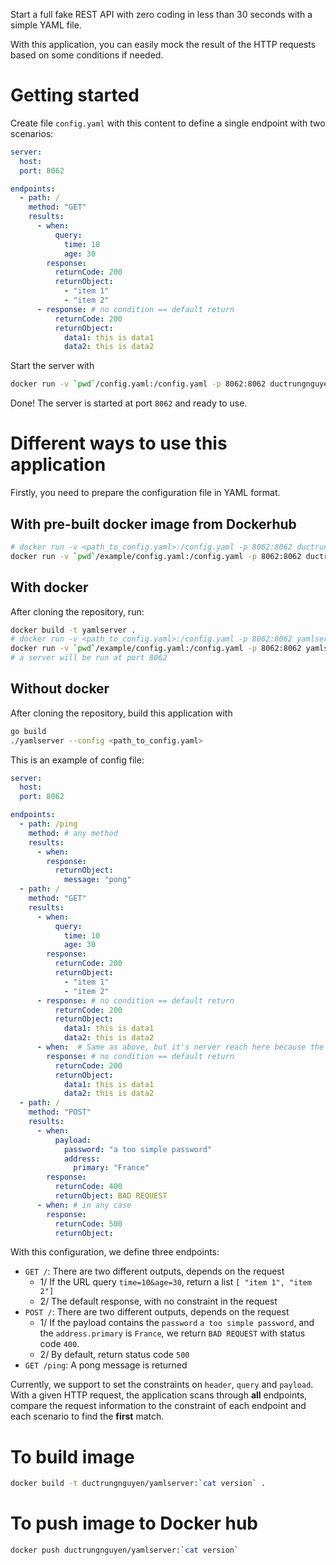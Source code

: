 Start a full fake REST API with zero coding in less than 30 seconds with a simple YAML file.

With this application, you can easily mock the result of the HTTP requests based on some conditions if needed.

# Getting started
Create file `config.yaml` with this content to define a single endpoint with two scenarios:
```yaml
server:
  host:
  port: 8062

endpoints:
  - path: /
    method: "GET"
    results:
      - when:
          query:
            time: 10
            age: 30
        response:
          returnCode: 200
          returnObject:
            - "item 1"
            - "item 2"
      - response: # no condition == default return
          returnCode: 200
          returnObject:
            data1: this is data1
            data2: this is data2
```

Start the server with
```bash
docker run -v `pwd`/config.yaml:/config.yaml -p 8062:8062 ductrungnguyen/yamlserver:1.1
```

Done! The server is started at port `8062` and ready to use.

# Different ways to use this application

Firstly, you need to prepare the configuration file in YAML format.

## With pre-built docker image from Dockerhub
```bash
# docker run -v <path_to_config.yaml>:/config.yaml -p 8062:8062 ductrungnguyen/yamlserver:1.1
docker run -v `pwd`/example/config.yaml:/config.yaml -p 8062:8062 ductrungnguyen/yamlserver:1.1
```

## With docker
After cloning the repository, run:
```bash
docker build -t yamlserver .
# docker run -v <path_to_config.yaml>:/config.yaml -p 8062:8062 yamlserver
docker run -v `pwd`/example/config.yaml:/config.yaml -p 8062:8062 yamlserver
# a server will be run at port 8062
```

## Without docker
After cloning the repository, build this application with
```bash
go build
./yamlserver --config <path_to_config.yaml>
```

This is an example of config file:
```yaml
server:
  host:
  port: 8062

endpoints:
  - path: /ping
    method: # any method
    results:
      - when:
        response:
          returnObject:
            message: "pong"
  - path: /
    method: "GET"
    results:
      - when:
          query:
            time: 10
            age: 30
        response:
          returnCode: 200
          returnObject:
            - "item 1"
            - "item 2"
      - response: # no condition == default return
          returnCode: 200
          returnObject:
            data1: this is data1
            data2: this is data2
      - when:  # Same as above, but it's nerver reach here because the above item matched
        response: # no condition == default return
          returnCode: 200
          returnObject:
            data1: this is data1
            data2: this is data2
  - path: /
    method: "POST"
    results:
      - when:
          payload:
            password: "a too simple password"
            address:
              primary: "France"
        response:
          returnCode: 400
          returnObject: BAD REQUEST
      - when: # in any case
        response:
          returnCode: 500
          returnObject: 
```

With this configuration, we define three endpoints:
- `GET /`: There are two different outputs, depends on the request
  * 1/ If the URL query `time=10&age=30`, return a list `[ "item 1", "item 2"]`
  * 2/ The default response, with no constraint in the request
- `POST /`: There are two different outputs, depends on the request
  * 1/ If the payload contains the `password` `a too simple password`, and the `address.primary` is `France`, we return `BAD REQUEST` with status code `400`.
  * 2/ By default, return status code `500`
- `GET /ping`: A pong message is returned

Currently, we support to set the constraints on `header`, `query` and `payload`.
With a given HTTP request, the application scans through **all** endpoints, compare the request information to the constraint of each endpoint and each scenario to find the **first** match.


# To build image
```bash
docker build -t ductrungnguyen/yamlserver:`cat version` .
```

# To push image to Docker hub
```bash
docker push ductrungnguyen/yamlserver:`cat version` 
```